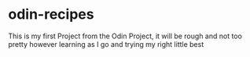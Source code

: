 # odin-recipes
This is my first Project from the Odin Project, it will be rough and not too pretty however learning as I go and trying my right little best
